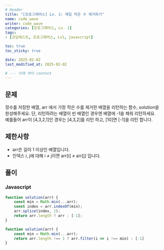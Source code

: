 ```yaml
---
# Header
title: "[프로그래머스] Lv. 1: 제일 작은 수 제거하기"
name: code_wave
writer: code_wave
categories: [프로그래머스, Lv. 1]
tags:
- [코딩테스트, 프로그래머스, Lv1, javascript]

toc: true
toc_sticky: true

date: 2025-02-02
last_modified_at: 2025-02-02

# --- 아래 부터 content
---
```


## 문제
정수를 저장한 배열, arr 에서 가장 작은 수를 제거한 배열을 리턴하는 함수, solution을 완성해주세요. 단, 리턴하려는 배열이 빈 배열인 경우엔 배열에 -1을 채워 리턴하세요. 예를들어 arr이 [4,3,2,1]인 경우는 [4,3,2]를 리턴 하고, [10]면 [-1]을 리턴 합니다.

## 제한사항
- arr은 길이 1 이상인 배열입니다.
- 인덱스 i, j에 대해 i ≠ j이면 arr[i] ≠ arr[j] 입니다.

## 풀이
### Javascript
```js
function solution(arr) {
    const min = Math.min(...arr);
    const index = arr.indexOf(min);
    arr.splice(index, 1);
    return arr.length ? arr : [-1];
}
```

```js
function solution(arr) {
    const min = Math.min(...arr);
    return arr.length !== 1 ? arr.filter(i => i !== min) : [-1]
}
```
